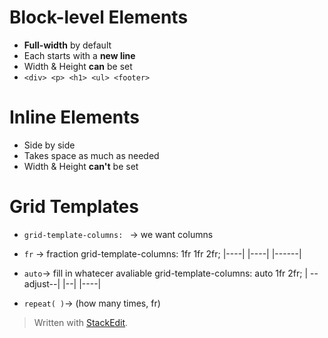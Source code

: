 # Block-level Elements

* **Full-width** by default
* Each starts with a **new line**
* Width & Height **can** be set
*  ```<div> <p> <h1> <ul> <footer>```


# Inline Elements
* Side by side
* Takes space as much as needed
* Width & Height **can't** be set

# Grid Templates
* ``grid-template-columns: `` → we want columns

* ``fr`` → fraction
	grid-template-columns: 1fr 1fr 2fr;
	|----| |----| |------|
	
* ``auto``→ fill in whatecer avaliable
	grid-template-columns: auto 1fr 2fr;
	| --adjust--| |--| |----|

* ``repeat( )``→ (how many times, fr)

	

> Written with [StackEdit](https://stackedit.io/).
<!--stackedit_data:
eyJoaXN0b3J5IjpbLTg0NzEyOTUwMCwtMTE5MDIwMTc2MCwtOT
M1MTY3MzAyLC0xMDM2MDkxOTcwLC0zMDc0OTgzNDVdfQ==
-->